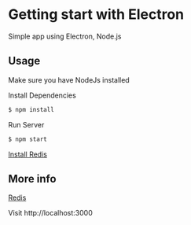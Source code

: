 # Getting start with Electron
Simple app using Electron, Node.js

## Usage

Make sure you have NodeJs installed

Install Dependencies
```sh
$ npm install
```

Run Server
```sh
$ npm start
```

[Install Redis](https://redis.io/topics/quickstart)

## More info
[Redis](https://redis.io/commands/)

Visit http://localhost:3000

